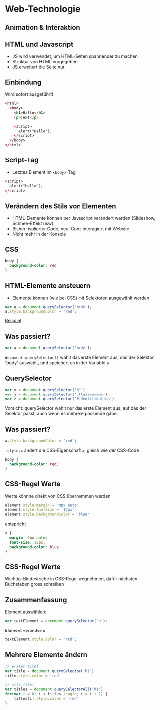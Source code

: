 # Web-Technologie

## Animation & Interaktion



## HTML und Javascript

* JS wird verwendet, um HTML-Seiten spannender zu machen
* Struktur von HTML vorgegeben
* JS erweitert die Seite nur



## Einbindung

Wird sofort ausgeführt!

```html
<​html>
  <​body>
    <h1>Hallo</h1>
    <p>Text</p>

    <​script>
      alert("Hallo");
    <​/script>
  <​/body>
<​/html>
```



## Script-Tag

* Letztes Element im `<body>`-Tag

```html
<​script>
  alert("Hallo");
<​/script>
```



## Verändern des Stils von Elementen

* HTML-Elemente können per Javascript verändert werden (Slideshow, Schnee-Effekt usw)
* Bisher: isolierter Code, neu: Code interagiert mit Website
* Nicht mehr in der Konsole



## CSS

```css
body {
  background-color: red
}
```



## HTML-Elemente ansteuern

* Elemente können (wie bei CSS) mit Selektoren ausgewählt werden

```js
var a = document.querySelector('body');
a.style.backgroundColor = 'red';
```

[Beispiel](http://jsfiddle.net/6710j3qm/)



## Was passiert?

```js
var a = document.querySelector('body');
```

`document.querySelector()` wählt das erste Element aus, das der Selektor 'body' auswählt, und speichert es in der Variable `a`



## QuerySelector

```js
var x = document.querySelector('h1')
var y = document.querySelector('.klassenname')
var z = document.querySelector('#identifikation')
```

Vorsicht: querySelector wählt nur das erste Element aus, auf das der Selektor passt, auch wenn es mehrere passende gäbe.



## Was passiert?

```js
a.style.backgroundColor = 'red';
```

`.style.x` ändert die CSS-Eigenschaft `x`, gleich wie der CSS-Code

```css
body {
  background-color: red;
}
```



## CSS-Regel Werte

Werte könnne direkt von CSS übernommen werden

```js
element.style.margin = '0px auto'
element.style.fontSize = '12px'
element.style.backgroundColor = 'blue'
```

entspricht

```css
x {
  margin: 0px auto;
  font-size: 12px;
  background-color: blue
}
```



## CSS-Regel Werte

Wichtig: Bindestriche in CSS-Regel wegnehmen, dafür nächsten Buchstaben gross schreiben



## Zusammenfassung

Element auswählen:

```js
var textElement = document.querySelector('p');
```

Element verändern:

```js
textElement.style.color = 'red';
```



## Mehrere Elemente ändern

```js
// erster Titel
var title = document.querySelector('h1')
title.style.color = 'red'

// alle Titel
var titles = document.querySelectorAll('h1')
for(var i = 0; i < titles.length; i = i + 1) {
    titles[i].style.color = 'red'
}
```
